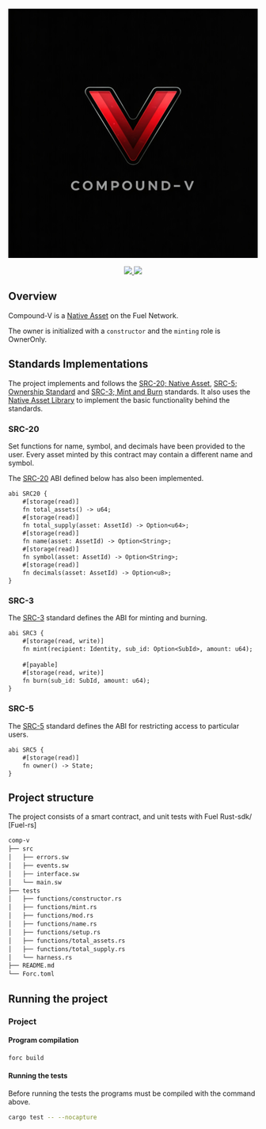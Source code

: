 <p align="center">
    <picture>
        <source media="(prefers-color-scheme: dark)" srcset=".docs/native-asset-logo-dark-theme.png">
        <img alt="light theme" src=".docs/Compound-v.jpg">
    </picture>
</p>

<p align="center">
    <a href="https://crates.io/crates/forc/0.64.0" alt="forc">
        <img src="https://img.shields.io/badge/forc-v0.64.0-orange" />
    </a>
    <a href="https://crates.io/crates/fuel-core/0.36.0" alt="fuel-core">
        <img src="https://img.shields.io/badge/fuel--core-v0.36.0-yellow" />
    </a>
</p>

## Overview

Compound-V is a [Native Asset](https://docs.fuel.network/docs/sway/blockchain-development/native_assets) on the Fuel Network.

The owner is initialized with a `constructor` and the `minting` role is OwnerOnly.

## Standards Implementations

The project implements and follows the [SRC-20; Native Asset](https://github.com/FuelLabs/sway-standards/blob/master/docs/src/src-20-native-asset.md), [SRC-5; Ownership Standard](https://github.com/FuelLabs/sway-standards/blob/master/docs/src/src-5-ownership.md) and [SRC-3; Mint and Burn](https://github.com/FuelLabs/sway-standards/blob/master/docs/src/src-3-minting-and-burning.md) standards. It also uses the [Native Asset Library](https://docs.fuel.network/docs/sway/blockchain-development/native_assets/) to implement the basic functionality behind the standards.

### SRC-20

Set functions for name, symbol, and decimals have been provided to the user. Every asset minted by this contract may contain a different name and symbol.

The [SRC-20](https://docs.fuel.network/docs/sway-standards/src-20-native-asset/) ABI defined below has also been implemented.

```sway
abi SRC20 {
    #[storage(read)]
    fn total_assets() -> u64;
    #[storage(read)]
    fn total_supply(asset: AssetId) -> Option<u64>;
    #[storage(read)]
    fn name(asset: AssetId) -> Option<String>;
    #[storage(read)]
    fn symbol(asset: AssetId) -> Option<String>;
    #[storage(read)]
    fn decimals(asset: AssetId) -> Option<u8>;
}
```

### SRC-3

The [SRC-3](https://docs.fuel.network/docs/sway-standards/src-3-minting-and-burning/) standard defines the ABI for minting and burning.

```sway
abi SRC3 {
    #[storage(read, write)]
    fn mint(recipient: Identity, sub_id: Option<SubId>, amount: u64);

    #[payable]
    #[storage(read, write)]
    fn burn(sub_id: SubId, amount: u64);
}
```

### SRC-5

The [SRC-5](https://docs.fuel.network/docs/sway-standards/src-5-ownership/) standard defines the ABI for restricting access to particular users.

```sway
abi SRC5 {
    #[storage(read)]
    fn owner() -> State;
}
```

## Project structure

The project consists of a smart contract, and unit tests with Fuel Rust-sdk/ [Fuel-rs]

<!--Only show most important files e.g. script to run, build etc.-->

```sh
comp-v
├── src
│   ├── errors.sw
│   ├── events.sw
│   ├── interface.sw
│   └── main.sw
├── tests
│   ├── functions/constructor.rs
│   ├── functions/mint.rs
│   ├── functions/mod.rs
│   ├── functions/name.rs
│   ├── functions/setup.rs
│   ├── functions/total_assets.rs
│   ├── functions/total_supply.rs
│   └── harness.rs
├── README.md
└── Forc.toml
```

## Running the project

### Project

#### Program compilation

```bash
forc build
```

#### Running the tests

Before running the tests the programs must be compiled with the command above.

```bash
cargo test -- --nocapture
```
